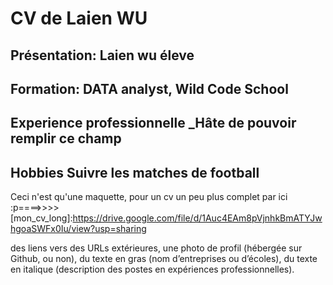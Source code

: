 # CV de Laien WU

## Présentation: Laien wu éleve
## Formation: DATA analyst, **Wild Code School**
## Experience professionnelle _Hâte de pouvoir remplir ce champ
## Hobbies Suivre les matches de football

Ceci n'est qu'une maquette, pour un cv un peu plus complet par ici :p====>>>>[mon_cv_long]:https://drive.google.com/file/d/1Auc4EAm8pVjnhkBmATYJwhgoaSWFx0Iu/view?usp=sharing


des liens vers des URLs extérieures,
une photo de profil (hébergée sur Github, ou non),
du texte en gras (nom d’entreprises ou d’écoles),
du texte en italique (description des postes en expériences professionnelles).
